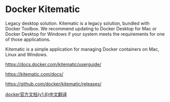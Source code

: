# Docker Kitematic
<!-- @author DHJT 2020-04-15 -->
Legacy desktop solution. Kitematic is a legacy solution, bundled with Docker Toolbox. We recommend updating to Docker Desktop for Mac or Docker Desktop for Windows if your system meets the requirements for one of those applications.

Kitematic is a simple application for managing Docker containers on Mac, Linux and Windows.

https://docs.docker.com/kitematic/userguide/

https://kitematic.com/docs/

https://github.com/docker/kitematic/releases/


[docker官方文档(v1.6)中文翻译](https://www.bookstack.cn/read/dockerdocs/Kitematic-userguide.md)